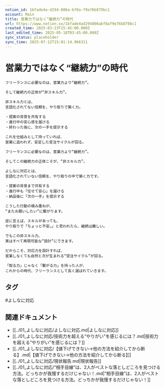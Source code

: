 ```yaml
---
notion_id: 1bfade4a-d294-806a-bf8a-f9e76b879bc1
account: Main
title: 営業力ではなく“継続力”の時代
url: https://www.notion.so/1bfade4ad294806abf8af9e76b879bc1
created_time: 2025-03-23T15:45:00.000Z
last_edited_time: 2025-05-18T03:45:00.000Z
sync_status: placeholder
sync_time: 2025-07-12T15:01:14.966311
---
```

# 営業力ではなく“継続力”の時代

```plain text
フリーランスに必要なのは、営業力より“継続力”。

そして継続力の正体が“非スキル力”。

非スキル力とは、
言語化されてない信頼を、やり取りで築く力。

・提案の背景を共有する
・進行中の安心感を届ける
・終わった後に、次の一手を提示する

これを仕組みとして持っていれば、
営業に追われず、安定した受注サイクルが回る。
```
```plain text
フリーランスに必要なのは、営業力より“継続力”。

そしてこの継続力の正体こそが、“非スキル力”。

よしなに対応とは、  
言語化されていない信頼を、やり取りの中で築く力です。

・提案の背景まで共有する  
・進行中も「任せて安心」を届ける  
・納品後に「次の一手」を提示する

こうした行動の積み重ねが、  
“またお願いしたい”に繋がります。

逆に言えば、スキルがあっても、  
やり取りで「ちょっと不安…」と思われたら、継続は難しい。

でもこの非スキル力、  
実はすべて再現可能な“設計”にできます。

だからこそ、対応力を設計すれば、  
営業しなくても自然と次が生まれる“受注サイクル”が回る。

「取る力」じゃなく「繋がる力」を持った人が、  
これからの時代、フリーランスとして長く選ばれていきます。

```

## タグ

#よしなに対応 

## 関連ドキュメント

- [[../01_よしなに対応/よしなに対応.md|よしなに対応]]
- [[../01_よしなに対応/技術力を超える“やりがい”を感じるには？.md|技術力を超える“やりがい”を感じるには？]]
- [[../01_よしなに対応/【値下げできない→他の方法を紹介してから断る】.md|【値下げできない→他の方法を紹介してから断る】]]
- [[../01_よしなに対応/現状報告.md|現状報告]]
- [[../01_よしなに対応/“相手目線”は、2人がベストな落としどころを見つける方法。どっちかが我慢するだけじゃない！.md|“相手目線”は、2人がベストな落としどころを見つける方法。どっちかが我慢するだけじゃない！]]
